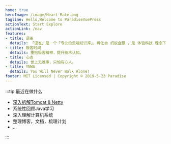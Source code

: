 ```yaml
---
home: true
heroImage: /image/Heart Rate.png
tagline: Hello,Welcome to ParadiseVuePress
actionText: Start Explore
actionLink: /nav
features:
- title: 语雀
  details: 「语雀」是一个「专业的云端知识库」，孵化自 蚂蚁金服 ，是 体验科技 理念下的一款创新产品，已是 5万+ 阿里员工进行文档编写、知识沉淀的标配。
- title: 极客时间
  details: 重拾极客精神，提升技术认知。
- title: 心态
  details: 世上无难事，只怕有心人。
- title: YNWA
  details: You Will Never Walk Alone!
footer: MIT Licensed | Copyright © 2019-5-23 Paradise
---
```


:::tip
最近在做什么

- [深入拆解Tomcat & Netty](https://www.yuque.com/docs/share/f2635288-cc22-4b5c-8e3b-250ad81bff1e)
- 系统性回顾Java学习
- 深入理解计算机系统
- 整理博客，文档，梳理计划
- ...

:::
